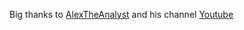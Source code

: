 Big thanks to [AlexTheAnalyst](https://github.com/AlexTheAnalyst) and his channel [Youtube](https://www.youtube.com/@AlexTheAnalyst)
